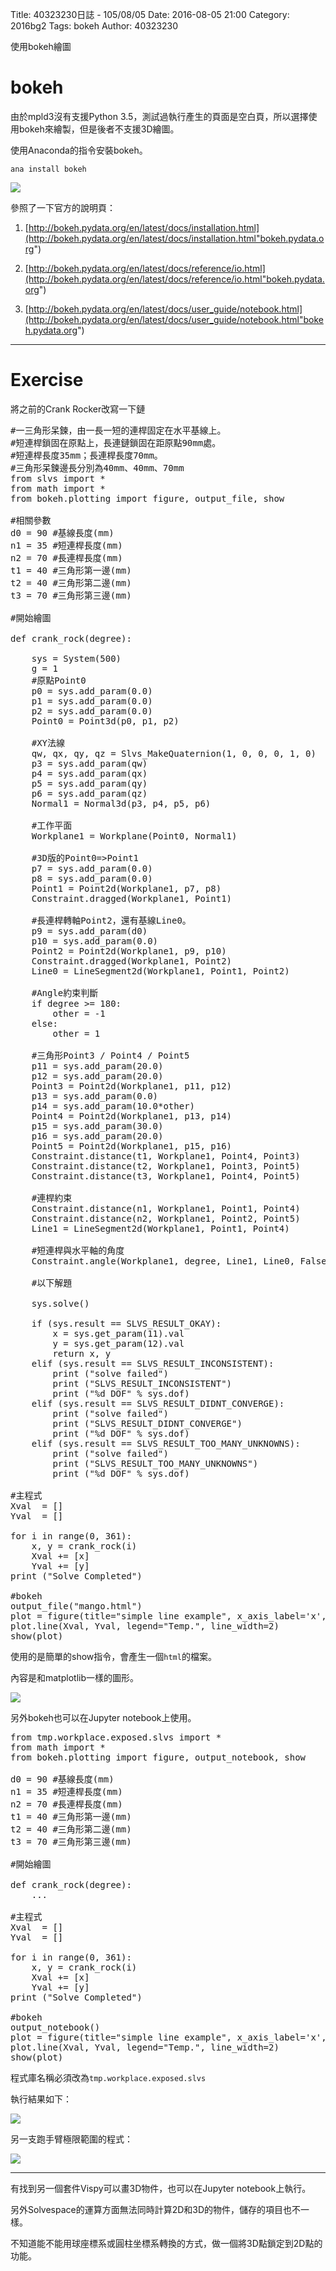 Title: 40323230日誌 - 105/08/05
Date: 2016-08-05 21:00
Category: 2016bg2
Tags: bokeh
Author: 40323230


使用bokeh繪圖

<!-- PELICAN_END_SUMMARY -->

bokeh
===

由於mpld3沒有支援Python 3.5，測試過執行產生的頁面是空白頁，所以選擇使用bokeh來繪製，但是後者不支援3D繪圖。

使用Anaconda的指令安裝bokeh。

```
ana install bokeh
```

<img src="http://i.imgur.com/mjv0nNb.jpg" >

參照了一下官方的說明頁：

1. [http://bokeh.pydata.org/en/latest/docs/installation.html](http://bokeh.pydata.org/en/latest/docs/installation.html"bokeh.pydata.org")

1. [http://bokeh.pydata.org/en/latest/docs/reference/io.html](http://bokeh.pydata.org/en/latest/docs/reference/io.html"bokeh.pydata.org")

1. [http://bokeh.pydata.org/en/latest/docs/user_guide/notebook.html](http://bokeh.pydata.org/en/latest/docs/user_guide/notebook.html"bokeh.pydata.org")

<hr>

Exercise
===

將之前的Crank Rocker改寫一下鏈

<pre class="brush: python">
#一三角形呆鍊，由一長一短的連桿固定在水平基線上。
#短連桿鎖固在原點上，長連鏈鎖固在距原點90mm處。
#短連桿長度35mm；長連桿長度70mm。
#三角形呆鍊邊長分別為40mm、40mm、70mm
from slvs import *
from math import *
from bokeh.plotting import figure, output_file, show

#相關參數
d0 = 90 #基線長度(mm)
n1 = 35 #短連桿長度(mm)
n2 = 70 #長連桿長度(mm)
t1 = 40 #三角形第一邊(mm)
t2 = 40 #三角形第二邊(mm)
t3 = 70 #三角形第三邊(mm)

#開始繪圖

def crank_rock(degree):

    sys = System(500)
    g = 1
    #原點Point0
    p0 = sys.add_param(0.0)
    p1 = sys.add_param(0.0)
    p2 = sys.add_param(0.0)
    Point0 = Point3d(p0, p1, p2)

    #XY法線
    qw, qx, qy, qz = Slvs_MakeQuaternion(1, 0, 0, 0, 1, 0)
    p3 = sys.add_param(qw)
    p4 = sys.add_param(qx)
    p5 = sys.add_param(qy)
    p6 = sys.add_param(qz)
    Normal1 = Normal3d(p3, p4, p5, p6)

    #工作平面
    Workplane1 = Workplane(Point0, Normal1)

    #3D版的Point0=>Point1
    p7 = sys.add_param(0.0)
    p8 = sys.add_param(0.0)
    Point1 = Point2d(Workplane1, p7, p8)
    Constraint.dragged(Workplane1, Point1)

    #長連桿轉軸Point2，還有基線Line0。
    p9 = sys.add_param(d0)
    p10 = sys.add_param(0.0)
    Point2 = Point2d(Workplane1, p9, p10)
    Constraint.dragged(Workplane1, Point2)
    Line0 = LineSegment2d(Workplane1, Point1, Point2)

    #Angle約束判斷
    if degree >= 180:
        other = -1
    else:
        other = 1

    #三角形Point3 / Point4 / Point5
    p11 = sys.add_param(20.0)
    p12 = sys.add_param(20.0)
    Point3 = Point2d(Workplane1, p11, p12)
    p13 = sys.add_param(0.0)
    p14 = sys.add_param(10.0*other)
    Point4 = Point2d(Workplane1, p13, p14)
    p15 = sys.add_param(30.0)
    p16 = sys.add_param(20.0)
    Point5 = Point2d(Workplane1, p15, p16)
    Constraint.distance(t1, Workplane1, Point4, Point3)
    Constraint.distance(t2, Workplane1, Point3, Point5)
    Constraint.distance(t3, Workplane1, Point4, Point5)

    #連桿約束
    Constraint.distance(n1, Workplane1, Point1, Point4)
    Constraint.distance(n2, Workplane1, Point2, Point5)
    Line1 = LineSegment2d(Workplane1, Point1, Point4)

    #短連桿與水平軸的角度
    Constraint.angle(Workplane1, degree, Line1, Line0, False)

    #以下解題

    sys.solve()

    if (sys.result == SLVS_RESULT_OKAY):
        x = sys.get_param(11).val
        y = sys.get_param(12).val
        return x, y
    elif (sys.result == SLVS_RESULT_INCONSISTENT):
        print ("solve failed")
        print ("SLVS_RESULT_INCONSISTENT")
        print ("%d DOF" % sys.dof)
    elif (sys.result == SLVS_RESULT_DIDNT_CONVERGE):
        print ("solve failed")
        print ("SLVS_RESULT_DIDNT_CONVERGE")
        print ("%d DOF" % sys.dof)
    elif (sys.result == SLVS_RESULT_TOO_MANY_UNKNOWNS):
        print ("solve failed")
        print ("SLVS_RESULT_TOO_MANY_UNKNOWNS")
        print ("%d DOF" % sys.dof)

#主程式
Xval  = []
Yval  = []

for i in range(0, 361):
    x, y = crank_rock(i)
    Xval += [x]
    Yval += [y]
print ("Solve Completed")

#bokeh
output_file("mango.html")
plot = figure(title="simple line example", x_axis_label='x', y_axis_label='y')
plot.line(Xval, Yval, legend="Temp.", line_width=2)
show(plot)
</pre>

使用的是簡單的show指令，會產生一個`html`的檔案。

內容是和matplotlib一樣的圖形。

<img src="http://i.imgur.com/05kAM03.png" >

另外bokeh也可以在Jupyter notebook上使用。

<pre class="brush: python">
from tmp.workplace.exposed.slvs import *
from math import *
from bokeh.plotting import figure, output_notebook, show

d0 = 90 #基線長度(mm)
n1 = 35 #短連桿長度(mm)
n2 = 70 #長連桿長度(mm)
t1 = 40 #三角形第一邊(mm)
t2 = 40 #三角形第二邊(mm)
t3 = 70 #三角形第三邊(mm)

#開始繪圖

def crank_rock(degree):
    ...

#主程式
Xval  = []
Yval  = []

for i in range(0, 361):
    x, y = crank_rock(i)
    Xval += [x]
    Yval += [y]
print ("Solve Completed")

#bokeh
output_notebook()
plot = figure(title="simple line example", x_axis_label='x', y_axis_label='y')
plot.line(Xval, Yval, legend="Temp.", line_width=2)
show(plot)
</pre>

程式庫名稱必須改為`tmp.workplace.exposed.slvs`

執行結果如下：

<img src="http://i.imgur.com/WHoVdrV.jpg" >

另一支跑手臂極限範圍的程式：

<img src="http://i.imgur.com/dQM4kck.jpg" >

<hr>

有找到另一個套件Vispy可以畫3D物件，也可以在Jupyter notebook上執行。

另外Solvespace的運算方面無法同時計算2D和3D的物件，儲存的項目也不一樣。

不知道能不能用球座標系或圓柱坐標系轉換的方式，做一個將3D點鎖定到2D點的功能。
